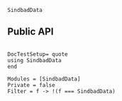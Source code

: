 ```@docs
SindbadData
```

## Public API
```@meta

DocTestSetup= quote
using SindbadData
end
```

```@autodocs
Modules = [SindbadData]
Private = false
Filter = f -> !(f === SindbadData)
```
